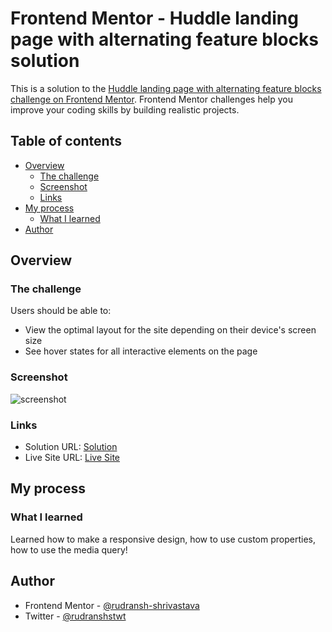 # Frontend Mentor - Huddle landing page with alternating feature blocks solution

This is a solution to the [Huddle landing page with alternating feature blocks challenge on Frontend Mentor](https://www.frontendmentor.io/challenges/huddle-landing-page-with-alternating-feature-blocks-5ca5f5981e82137ec91a5100). Frontend Mentor challenges help you improve your coding skills by building realistic projects. 

## Table of contents

- [Overview](#overview)
  - [The challenge](#the-challenge)
  - [Screenshot](#screenshot)
  - [Links](#links)
- [My process](#my-process)
  - [What I learned](#what-i-learned)
- [Author](#author)

## Overview

### The challenge

Users should be able to:

- View the optimal layout for the site depending on their device's screen size
- See hover states for all interactive elements on the page

### Screenshot

![screenshot](https://github.com/rudransh-shrivastava/huddle-landing-page/assets/125893371/34710857-c8a8-47af-895b-1492b017470d)

### Links

- Solution URL: [Solution](https://github.com/rudransh-shrivastava/huddle-landing-page)
- Live Site URL: [Live Site](https://huddle-landing-page-rudransh.netlify.app/)

## My process

### What I learned
Learned how to make a responsive design, how to use custom properties, how to use the media query!

## Author

- Frontend Mentor - [@rudransh-shrivastava](https://www.frontendmentor.io/profile/rudransh-shrivastava)
- Twitter - [@rudranshstwt](https://www.twitter.com/rudranshstwt)
